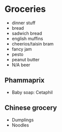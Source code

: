 
# Groceries

- dinner stuff
- bread
- sadwich bread
- english muffins
- cheerios/taisin bram
- fancy jam
- pesto
- peanut butter
- N/A beer

## Phammaprix

- Baby soap: Cetaphil

## Chinese grocery

- Dumplings
- Noodles
